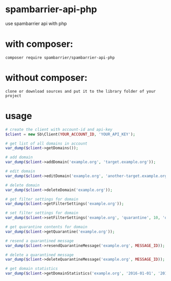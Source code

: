 # spambarrier-api-php
use spambarrier api with php

# with composer:

	composer require spambarrier/spambarrier-api-php
	
# without composer:

	clone or download sources and put it to the library folder of your project
	
# usage

```php
# create the client with account-id and api-key
$client = new Sb\Client(YOUR_ACCOUNT_ID, 'YOUR_API_KEY');

# get list of all domains in account
var_dump($client->getDomains());

# add domain
var_dump($client->addDomain('example.org', 'target.example.org'));

# edit domain
var_dump($client->editDomain('example.org', 'another-target.example.org'));

# delete domain
var_dump($client->deleteDomain('example.org'));

# get filter settings for domain
var_dump($client->getFilterSettings('example.org'));

# set filter settings for domain
var_dump($client->setFilterSettings('example.org', 'quarantine', 10, 'quarantine', false));

# get quarantine contents for domain
var_dump($client->getQuarantine('example.org'));

# resend a quarantined message
var_dump($client->resendQuarantineMessage('example.org', MESSAGE_ID));

# delete a quarantined message
var_dump($client->deleteQuarantineMessage('example.org', MESSAGE_ID));

# get domain statistics
var_dump($client->getDomainStatistics('example.org', '2016-01-01', '2016-01-31', 'day'));
```